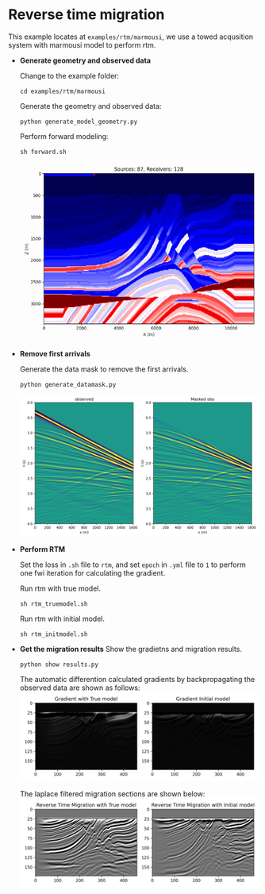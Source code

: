# Reverse time migration

This example locates at `examples/rtm/marmousi`, we use a towed acqusition system with marmousi model to perform rtm.

- **Generate geometry and observed data**

    Change to the example folder:
    ```shell
    cd examples/rtm/marmousi
    ```

    Generate the geometry and observed data:
    ```shell
    python generate_model_geometry.py
    ```

    Perform forward modeling:
    ```shell
    sh forward.sh
    ```
    ![geometry](figures/reverse_time_migration/geometry.gif "Model")

- **Remove first arrivals**

    Generate the data mask to remove the first arrivals.

    ```shell
    python generate_datamask.py
    ```
    ![ShotGather](figures/reverse_time_migration/shotgather.png "Model")

- **Perform RTM**

    Set the loss in `.sh` file to `rtm`, and set `epoch` in `.yml` file to `1` to perform one fwi iteration for calculating the gradient.

    Run rtm with true model.
    ```shell
    sh rtm_truemodel.sh
    ```

    Run rtm with initial model.
    ```shell
    sh rtm_initmodel.sh
    ```

- **Get the migration results**
    Show the gradietns and migration results.

    ```shell
    python show results.py
    ```
    The automatic differention calculated gradients by backpropagating the observed data are shown as follows:
    ![Gradient](figures/reverse_time_migration/Gradients.png "Gradient")

    The laplace filtered migration sections are shown below:
    ![RTM](figures/reverse_time_migration/RTM.png "RTM")